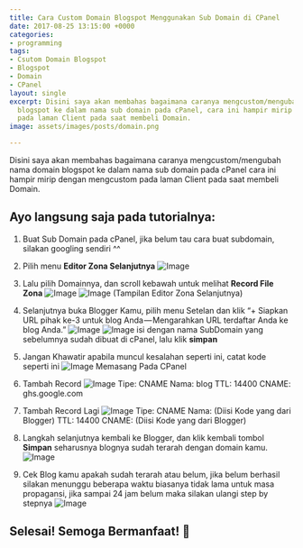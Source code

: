 ```yaml
---
title: Cara Custom Domain Blogspot Menggunakan Sub Domain di CPanel
date: 2017-08-25 13:15:00 +0000
categories:
- programming
tags:
- Csutom Domain Blogspot
- Blogspot
- Domain
- CPanel
layout: single
excerpt: Disini saya akan membahas bagaimana caranya mengcustom/mengubah nama domain
  blogspot ke dalam nama sub domain pada cPanel, cara ini hampir mirip dengan mengcustom
  pada laman Client pada saat membeli Domain.
image: assets/images/posts/domain.png

---
```

Disini saya akan membahas bagaimana caranya mengcustom/mengubah nama domain blogspot ke dalam nama sub domain pada cPanel cara ini hampir mirip dengan mengcustom pada laman Client pada saat membeli Domain.

## Ayo langsung saja pada tutorialnya:

1. Buat Sub Domain pada cPanel, jika belum tau cara buat subdomain, silakan googling sendiri ^^

2. Pilih menu **Editor Zona Selanjutnya**
![Image](https://cdn-images-1.medium.com/max/800/1*kfArU_vnqAG6bOPchVvCwg.png)

3. Lalu pilih Domainnya, dan scroll kebawah untuk melihat **Record File Zona**
![Image](https://cdn-images-1.medium.com/max/800/1*znz0plxa--b80g8CvdkWbw.png)
![Image](https://cdn-images-1.medium.com/max/800/1*b1swLljS9qDVl2-TLI0rmQ.png)
(Tampilan Editor Zona Selanjutnya)

4. Selanjutnya buka Blogger Kamu, pilih menu Setelan dan klik “+ Siapkan URL pihak ke-3 untuk blog Anda — Mengarahkan URL terdaftar Anda ke blog Anda.”
![Image](https://cdn-images-1.medium.com/max/800/1*HdRrB7-saMUvjAXFkWSsIw.png)
![Image](https://cdn-images-1.medium.com/max/800/1*fR6eiiXedAdad0UqzaB-7A.png)
isi dengan nama SubDomain yang sebelumnya sudah dibuat di cPanel, lalu klik **simpan**

5. Jangan Khawatir apabila muncul kesalahan seperti ini, catat kode seperti ini
![Image](https://cdn-images-1.medium.com/max/800/1*svpW1RJ44jZzl1eS4ZWN2w.png)
Memasang Pada CPanel

6. Tambah Record
![Image](https://cdn-images-1.medium.com/max/800/1*r1RyFd0ElYYQNKm0LZvysg.png)
Tipe: CNAME 
Nama: blog
TTL: 14400
CNAME: ghs.google.com

7. Tambah Record Lagi
![Image](https://cdn-images-1.medium.com/max/800/1*XA1vggmqp5aV9W9CMABRrQ.png)
Tipe: CNAME
Nama: (Diisi Kode yang dari Blogger)
TTL: 14400
CNAME: (Diisi Kode yang dari Blogger)

8. Langkah selanjutnya kembali ke Blogger, dan klik kembali tombol **Simpan** seharusnya blognya sudah terarah dengan domain kamu.
![Image](https://cdn-images-1.medium.com/max/800/1*cpZ2iHWHIJ0_qdcTVsxnTw.png)

9. Cek Blog kamu apakah sudah terarah atau belum, jika belum berhasil silakan menunggu beberapa waktu biasanya tidak lama untuk masa propagansi, jika sampai 24 jam belum maka silakan ulangi step by stepnya
![Image](https://cdn-images-1.medium.com/max/800/1*WDvP2G5AtqYgKzmTE0FytA.png)

## Selesai! Semoga Bermanfaat! 🙂